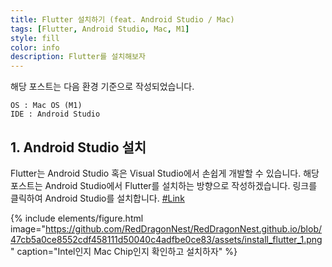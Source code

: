 ```yaml
---
title: Flutter 설치하기 (feat. Android Studio / Mac)
tags: [Flutter, Android Studio, Mac, M1]
style: fill
color: info
description: Flutter를 설치해보자
---
```


해당 포스트는 다음 환경 기준으로 작성되었습니다.

```
OS : Mac OS (M1)
IDE : Android Studio
```

## 1. Android Studio 설치

Flutter는 Android Studio 혹은 Visual Studio에서 손쉽게 개발할 수 있습니다.
해당 포스트는 Android Studio에서 Flutter를 설치하는 방향으로 작성하겠습니다.
링크를 클릭하여 Android Studio를 설치합니다.
[#Link](https://developer.android.com/studio)

{% include elements/figure.html image="https://github.com/RedDragonNest/RedDragonNest.github.io/blob/47cb5a0ce8552cdf458111d50040c4adfbe0ce83/assets/install_flutter_1.png" caption="Intel인지 Mac Chip인지 확인하고 설치하자" %}
